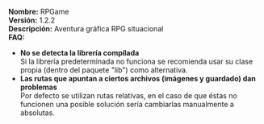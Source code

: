 <b>Nombre:</b> RPGame<br>
<b>Versión:</b> 1.2.2<br>
<b>Descripción:</b> Aventura gráfica RPG situacional<br>
<b>FAQ:</b><br>
* **No se detecta la librería compilada**<br>
	Si la librería predeterminada no funciona se recomienda usar su clase propia (dentro del paquete "lib") como alternativa.<br>
* **Las rutas que apuntan a ciertos archivos (imágenes y guardado) dan problemas**<br>
	Por defecto se utilizan rutas relativas, en el caso de que éstas no funcionen una posible solución sería cambiarlas manualmente a absolutas.
